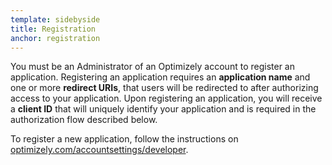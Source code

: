 ```yaml
---
template: sidebyside
title: Registration
anchor: registration
---
```


You must be an Administrator of an Optimizely account to register an application. Registering an application requires an <b>application name</b> and one or more <b>redirect URIs</b>, that users will be redirected to after authorizing access to your application. Upon registering an application, you will receive a <b>client ID</b> that will uniquely identify your application and is required in the authorization flow described below.

<div class="lego-attention lego-attention--warning push--bottom">To register a new application, follow the instructions on <a target="_blank" href="https://www.optimizely.com/accountsettings/developer">optimizely.com/accountsettings/developer</a>.</div>
